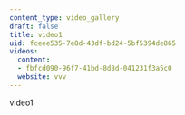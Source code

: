 ```yaml
---
content_type: video_gallery
draft: false
title: video1
uid: fceee535-7e8d-43df-bd24-5bf5394de865
videos:
  content:
  - fbfcd090-96f7-41bd-8d8d-041231f3a5c0
  website: vvv
---
```

video1